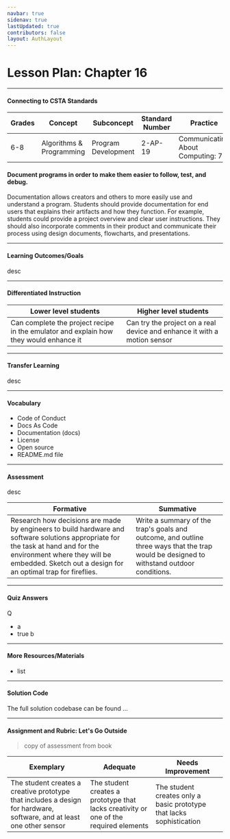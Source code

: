 ```yaml
---
navbar: true
sidenav: true
lastUpdated: true
contributors: false
layout: AuthLayout
---
```


# Lesson Plan: Chapter 16
---
#### Connecting to CSTA Standards

Grades | Concept | Subconcept | Standard Number | Practice
---|---|---|---|---
6-8 | Algorithms & Programming | Program Development | 2-AP-19 | Communicating About Computing: 7.2 |

#### Document programs in order to make them easier to follow, test, and debug.

Documentation allows creators and others to more easily use and understand a program. Students should provide documentation for end users that explains their artifacts and how they function. For example, students could provide a project overview and clear user instructions. They should also incorporate comments in their product and communicate their process using design documents, flowcharts, and presentations.

---

#### Learning Outcomes/Goals

desc

---

#### Differentiated Instruction

Lower level students | Higher level students
---|---
Can complete the project recipe in the emulator and explain how they would enhance it | Can try the project on a real device and enhance it with a motion sensor

---

#### Transfer Learning

desc

---

#### Vocabulary

* Code of Conduct 
* Docs As Code 
* Documentation (docs) 
* License 
* Open source 
* README.md file 



---

#### Assessment

desc

Formative | Summative
---|---
Research how decisions are made by engineers to build hardware and software solutions appropriate for the task at hand and for the environment where they will be embedded. Sketch out a design for an optimal trap for fireflies. | Write a summary of the trap's goals and outcome, and outline three ways that the trap would be designed to withstand outdoor conditions.

---

#### Quiz Answers

Q
 - a
 - <span class="highlight">true b</span>



---

#### More Resources/Materials

- list

---

#### Solution Code

The full solution codebase can be found ...

---

#### Assignment and Rubric: Let's Go Outside

> copy of assessment from book

Exemplary | Adequate | Needs Improvement 
---|---|---
The student creates a creative prototype that includes a design for hardware, software, and at least one other sensor | The student creates a prototype that lacks creativity or one of the required elements | The student creates only a basic prototype that lacks sophistication

